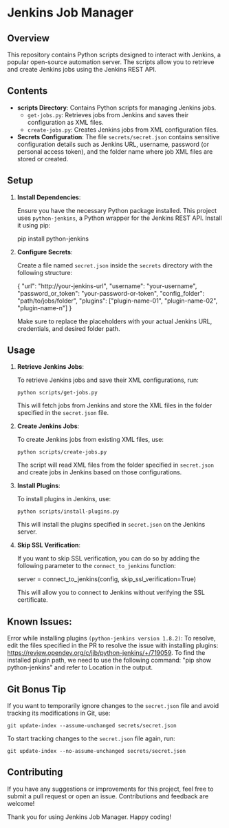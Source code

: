 # Jenkins Job Manager

## Overview

This repository contains Python scripts designed to interact with Jenkins, a popular open-source automation server. The scripts allow you to retrieve and create Jenkins jobs using the Jenkins REST API.

## Contents

- **scripts Directory**: Contains Python scripts for managing Jenkins jobs.
  - `get-jobs.py`: Retrieves jobs from Jenkins and saves their configuration as XML files.
  - `create-jobs.py`: Creates Jenkins jobs from XML configuration files.
- **Secrets Configuration**: The file `secrets/secret.json` contains sensitive configuration details such as Jenkins URL, username, password (or personal access token), and the folder name where job XML files are stored or created.

## Setup

1. **Install Dependencies**:

   Ensure you have the necessary Python package installed. This project uses `python-jenkins`, a Python wrapper for the Jenkins REST API. Install it using pip:

   pip install python-jenkins

2. **Configure Secrets**:

   Create a file named `secret.json` inside the `secrets` directory with the following structure:

   {
     "url": "http://your-jenkins-url",
     "username": "your-username",
     "password_or_token": "your-password-or-token",
     "config_folder": "path/to/jobs/folder",
     "plugins": ["plugin-name-01", "plugin-name-02", "plugin-name-n"]
   }

   Make sure to replace the placeholders with your actual Jenkins URL, credentials, and desired folder path.

## Usage

1. **Retrieve Jenkins Jobs**:

   To retrieve Jenkins jobs and save their XML configurations, run:

   `python scripts/get-jobs.py`


   This will fetch jobs from Jenkins and store the XML files in the folder specified in the `secret.json` file.

2. **Create Jenkins Jobs**:

   To create Jenkins jobs from existing XML files, use:


   `python scripts/create-jobs.py`


   The script will read XML files from the folder specified in `secret.json` and create jobs in Jenkins based on those configurations.

3. **Install Plugins**:

   To install plugins in Jenkins, use:

   `python scripts/install-plugins.py`


   This will install the plugins specified in `secret.json` on the Jenkins server.

4. **Skip SSL Verification**:

   If you want to skip SSL verification, you can do so by adding the following parameter to the `connect_to_jenkins` function:

   server = connect_to_jenkins(config, skip_ssl_verification=True)

   This will allow you to connect to Jenkins without verifying the SSL certificate.

## Known Issues:
   Error while installing plugins `(python-jenkins version 1.8.2)`:
   To resolve, edit the files specified in the PR to resolve the issue with installing plugins: https://review.opendev.org/c/jjb/python-jenkins/+/719059.
   To find the installed plugin path, we need to use the following command: "pip show python-jenkins" and refer to Location in the output.


## Git Bonus Tip

If you want to temporarily ignore changes to the `secret.json` file and avoid tracking its modifications in Git, use:

`git update-index --assume-unchanged secrets/secret.json`

To start tracking changes to the `secret.json` file again, run:

`git update-index --no-assume-unchanged secrets/secret.json`

## Contributing
If you have any suggestions or improvements for this project, feel free to submit a pull request or open an issue. Contributions and feedback are welcome!

Thank you for using Jenkins Job Manager. Happy coding!
